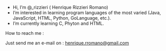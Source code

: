 - Hi, I’m @_rizzieri ( Henrique Rizzieri Romano)
- I’m interested in learning program languages of the most varied (Java, JavaScript, HTML, Python, GoLanguage, etc.).
- I’m currently learning C, Phyton and HTML.

 How to reach me :

Just send me an e-mail on : henrique.rromano@gmail.com
